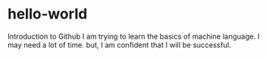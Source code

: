 # hello-world
Introduction to Github
I am trying to learn the basics of machine language. I may need a lot of time. but, I am confident that I will be successful.
